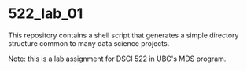 # 522_lab_01

This repository contains a shell script that generates a simple directory
structure common to many data science projects.

Note: this is a lab assignment for DSCI 522 in UBC's MDS program.
